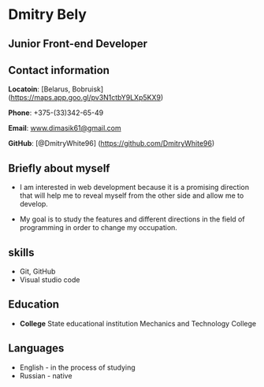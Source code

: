 # Dmitry Bely

## Junior Front-end Developer

## Contact information

**Locatoin**: [Belarus, Bobruisk] (https://maps.app.goo.gl/pv3N1ctbY9LXp5KX9)

**Phone**: +375-(33)342-65-49 

**Email**: www.dimasik61@gmail.com

**GitHub**: [@DmitryWhite96] (https://github.com/DmitryWhite96)

## Briefly about myself

* I am interested in web development because it is a promising direction that will help me to reveal myself from the other side and allow me to develop.

* My goal is to study the features and different directions in the field of programming in order to change my occupation.

## skills

- Git, GitHub
- Visual studio code

## Education 

- **College** State educational institution Mechanics and Technology College

## Languages

- English - in the process of studying
- Russian - native